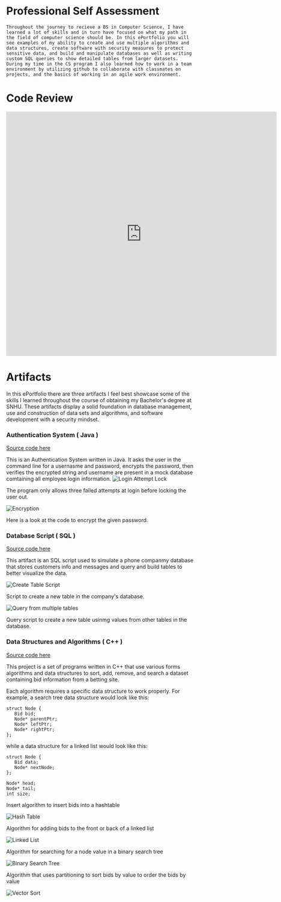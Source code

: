 # Professional Self Assessment

    Throughout the journey to recieve a BS in Computer Science, I have learned a lot of skills and in turn have focused on what my path in the field of computer science should be. In this ePortfolio you will see examples of my ability to create and use multiple algorithms and data structures, create software with security measures to protect sensitive data, and build and manipulate databases as well as writing custom SQL queries to show detailed tables from larger datasets. During my time in the CS program I also learned how to work in a team environment by utilizing github to collaborate with classmates on projects, and the basics of working in an agile work environment. 

# Code Review

<iframe width="720" height="650" src="https://www.youtube.com/embed/kHSvA8kQFaU" frameborder="0" allow="accelerometer; autoplay; clipboard-write; encrypted-media; gyroscope; picture-in-picture" allowfullscreen></iframe>

# Artifacts

In this ePortfolio there are three artifacts I feel best showcase some of the skills I learned throughout the course of obtaining my Bachelor's degree at SNHU. These artifacts display a solid foundation in database management, use and construction of data sets and algorithms, and software development with a security mindset.

### Authentication System ( Java )
[Source code here](https://github.com/brownt92/brownt92.github.io/tree/main/AuthenticationSystem)

This is an Authentication System written in Java. It asks the user in the command line for a usernasme and password, encrypts the password, then verifies the encrypted string and username are present in a mock database comtaining all employee login information.
![Login Attempt Lock](Images/loginattempt.PNG)

The program only allows three failed attempts at login before locking the user out.

![Encryption](Images/passwordencryption.PNG)

Here is a look at the code to encrypt the given password.

### Database Script ( SQL )
[Source code here](https://github.com/brownt92/brownt92.github.io/tree/main/Database%20Management)

This artifact is an SQL script used to simulate a phone companmy database that stores customers info and messages and query and build tables to better visualize the data.

![Create Table Script](Images/createtable.PNG)

Script to create a new table in the company's database.

![Query from multiple tables](Images/querytables.PNG)

Query script to create a new table usinmg values from other tables in the database.

### Data Structures and Algorithms ( C++ )
[Source code here](https://github.com/brownt92/brownt92.github.io/tree/main/Data%20Structures%20and%20Algorithms)

This project is a set of programs written in C++ that use various forms algorithms and data structures to sort, add, remove, and search a dataset containing bid information from a betting site. 

Each algorithm requires a specific data structure to work properly. For example, a search tree data structure would look like this:

```
struct Node {
   Bid bid;
   Node* parentPtr;
   Node* leftPtr;
   Node* rightPtr;
};
```
while a data structure for a linked list would look like this:
```
struct Node {
   Bid data;
   Node* nextNode;
};

Node* head;
Node* tail;
int size;
```
Insert algorithm to insert bids into a hashtable

![Hash Table](Images/hashtable.PNG)

Algorithm for adding bids to the front or back of a linked list

![Linked List](Images/linkedlist.PNG)

Algorithm for searching for a node value in a binary search tree

![Binary Search Tree](Images/searchtree.PNG)

Algorithm that uses partitioning to sort bids by value to order the bids by value

![Vector Sort](Images/vectorsort.PNG)


